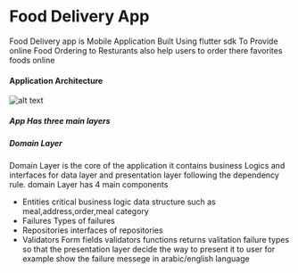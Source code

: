 # Food Delivery App
Food Delivery app is Mobile Application Built Using flutter sdk  To Provide  online Food Ordering to Resturants also help users to order there favorites foods online


#### Application Architecture









![alt text](https://github.com/mostafaemara/food_delivery/blob/main/food_delivery_app_arc.png?raw=true)

#####   App Has three main layers

##### Domain Layer
Domain Layer is the core of the application it contains  business Logics and interfaces for data layer and presentation layer following the dependency rule.
domain Layer has 4 main components
 - Entities
critical business logic  data structure such as meal,address,order,meal category
 - Failures
 Types of failures 
 - Repositories
 interfaces of repositories
 - Validators
   Form fields validators functions returns valitation failure types so that the presentation layer decide the way to present it to user for example show the failure messege in arabic/english language
